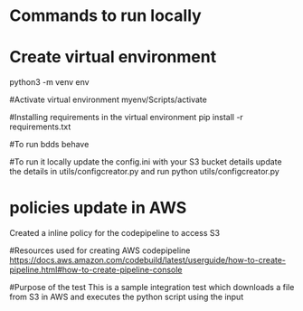 # Commands to run locally
# Create virtual environment
python3 -m venv env

#Activate virtual environment
myenv/Scripts/activate

#Installing requirements in the virtual environment
pip install -r requirements.txt

#To run bdds
behave

#To run it locally update the config.ini with your S3 bucket details
update the details in utils/configcreator.py and run
python utils/configcreator.py

# policies update in AWS
Created a inline policy for the codepipeline to access S3

#Resources used for creating AWS codepipeline
https://docs.aws.amazon.com/codebuild/latest/userguide/how-to-create-pipeline.html#how-to-create-pipeline-console

#Purpose of the test
This is a sample integration test which downloads a file from S3 in AWS and executes the python script using the input


